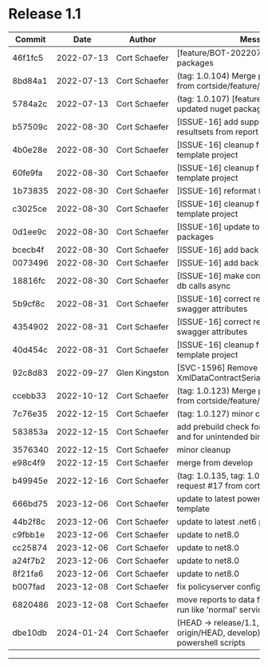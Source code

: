 # Release 1.1

|Commit|Date|Author|Message|
|---|---|---|---|
| 46f1fc5 | <span style="white-space:nowrap;">2022-07-13</span> | <span style="white-space:nowrap;">Cort Schaefer</span> |  [feature/BOT-20220713] updated nuget packages
| 8bd84a1 | <span style="white-space:nowrap;">2022-07-13</span> | <span style="white-space:nowrap;">Cort Schaefer</span> |  (tag: 1.0.104) Merge pull request #15 from cortside/feature/BOT-20220713
| 5784a2c | <span style="white-space:nowrap;">2022-07-13</span> | <span style="white-space:nowrap;">Cort Schaefer</span> |  (tag: 1.0.107) [feature/BOT-20220713] updated nuget packages
| b57509c | <span style="white-space:nowrap;">2022-08-30</span> | <span style="white-space:nowrap;">Cort Schaefer</span> |  [ISSUE-16] add support for multiple resultsets from report procs
| 4b0e28e | <span style="white-space:nowrap;">2022-08-30</span> | <span style="white-space:nowrap;">Cort Schaefer</span> |  [ISSUE-16] cleanup from update with template project
| 60fe9fa | <span style="white-space:nowrap;">2022-08-30</span> | <span style="white-space:nowrap;">Cort Schaefer</span> |  [ISSUE-16] cleanup from update with template project
| 1b73835 | <span style="white-space:nowrap;">2022-08-30</span> | <span style="white-space:nowrap;">Cort Schaefer</span> |  [ISSUE-16] reformat files
| c3025ce | <span style="white-space:nowrap;">2022-08-30</span> | <span style="white-space:nowrap;">Cort Schaefer</span> |  [ISSUE-16] cleanup from update with template project
| 0d1ee9c | <span style="white-space:nowrap;">2022-08-30</span> | <span style="white-space:nowrap;">Cort Schaefer</span> |  [ISSUE-16] update to latest nuget packages
| bcecb4f | <span style="white-space:nowrap;">2022-08-30</span> | <span style="white-space:nowrap;">Cort Schaefer</span> |  [ISSUE-16] add back missed test files
| 0073496 | <span style="white-space:nowrap;">2022-08-30</span> | <span style="white-space:nowrap;">Cort Schaefer</span> |  [ISSUE-16] add back missed test files
| 18816fc | <span style="white-space:nowrap;">2022-08-30</span> | <span style="white-space:nowrap;">Cort Schaefer</span> |  [ISSUE-16] make controller methods and db calls async
| 5b9cf8c | <span style="white-space:nowrap;">2022-08-31</span> | <span style="white-space:nowrap;">Cort Schaefer</span> |  [ISSUE-16] correct responses and swagger attributes
| 4354902 | <span style="white-space:nowrap;">2022-08-31</span> | <span style="white-space:nowrap;">Cort Schaefer</span> |  [ISSUE-16] correct responses and swagger attributes
| 40d454c | <span style="white-space:nowrap;">2022-08-31</span> | <span style="white-space:nowrap;">Cort Schaefer</span> |  [ISSUE-16] cleanup from update with template project
| 92c8d83 | <span style="white-space:nowrap;">2022-09-27</span> | <span style="white-space:nowrap;">Glen Kingston</span> |  [SVC-1596] Remove XmlDataContractSerializerOutputFormatter
| ccebb33 | <span style="white-space:nowrap;">2022-10-12</span> | <span style="white-space:nowrap;">Cort Schaefer</span> |  (tag: 1.0.123) Merge pull request #18 from cortside/feature/SVC-1596
| 7c76e35 | <span style="white-space:nowrap;">2022-12-15</span> | <span style="white-space:nowrap;">Cort Schaefer</span> |  (tag: 1.0.127) minor cleanup
| 583853a | <span style="white-space:nowrap;">2022-12-15</span> | <span style="white-space:nowrap;">Cort Schaefer</span> |  add prebuild check for restricted words and for unintended binary files
| 3576340 | <span style="white-space:nowrap;">2022-12-15</span> | <span style="white-space:nowrap;">Cort Schaefer</span> |  minor cleanup
| e98c4f9 | <span style="white-space:nowrap;">2022-12-15</span> | <span style="white-space:nowrap;">Cort Schaefer</span> |  merge from develop
| b49945e | <span style="white-space:nowrap;">2022-12-16</span> | <span style="white-space:nowrap;">Cort Schaefer</span> |  (tag: 1.0.135, tag: 1.0.133) Merge pull request #17 from cortside/issue-16
| 666bd75 | <span style="white-space:nowrap;">2023-12-06</span> | <span style="white-space:nowrap;">Cort Schaefer</span> |  update to latest powershell and build from template
| 44b2f8c | <span style="white-space:nowrap;">2023-12-06</span> | <span style="white-space:nowrap;">Cort Schaefer</span> |  update to latest .net6 packages
| c9fbb1e | <span style="white-space:nowrap;">2023-12-06</span> | <span style="white-space:nowrap;">Cort Schaefer</span> |  update to net8.0
| cc25874 | <span style="white-space:nowrap;">2023-12-06</span> | <span style="white-space:nowrap;">Cort Schaefer</span> |  update to net8.0
| a24f7b2 | <span style="white-space:nowrap;">2023-12-06</span> | <span style="white-space:nowrap;">Cort Schaefer</span> |  update to net8.0
| 8f21fa6 | <span style="white-space:nowrap;">2023-12-06</span> | <span style="white-space:nowrap;">Cort Schaefer</span> |  update to net8.0
| b007fad | <span style="white-space:nowrap;">2023-12-08</span> | <span style="white-space:nowrap;">Cort Schaefer</span> |  fix policyserver configuration
| 6820486 | <span style="white-space:nowrap;">2023-12-08</span> | <span style="white-space:nowrap;">Cort Schaefer</span> |  move reports to data folder so that they run like 'normal' services
| dbe10db | <span style="white-space:nowrap;">2024-01-24</span> | <span style="white-space:nowrap;">Cort Schaefer</span> |  (HEAD -> release/1.1, origin/develop, origin/HEAD, develop) update latest powershell scripts
****


